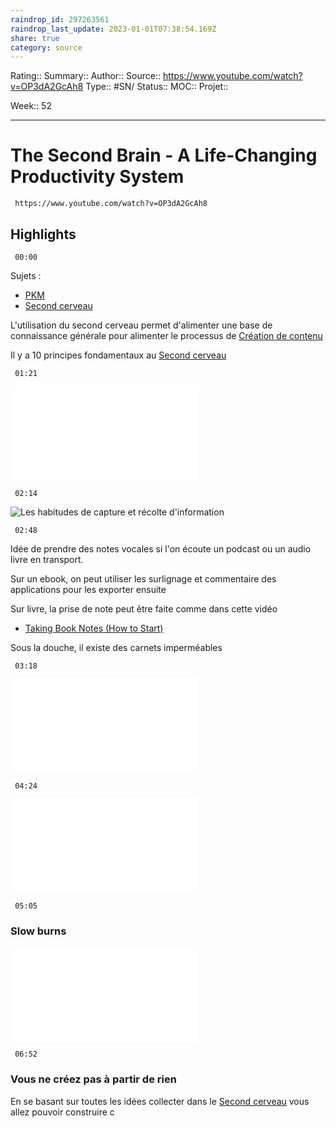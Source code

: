 ```yaml
---
raindrop_id: 297263561
raindrop_last_update: 2023-01-01T07:38:54.169Z
share: true
category: source
---
```


Rating::
Summary:: 
Author::
Source:: https://www.youtube.com/watch?v=OP3dA2GcAh8
Type:: #SN/
Status:: 
MOC::
Projet:: 

Week:: 52

***
# The Second Brain - A Life-Changing Productivity System

```timestamp-url 
 https://www.youtube.com/watch?v=OP3dA2GcAh8
 ```


## Highlights

```timestamp 
 00:00
 ```
Sujets :

- [PKM](../seeds/PKM.md)
- [Second cerveau](../seeds/Second%20cerveau.md)

L'utilisation du second cerveau permet d'alimenter une base de connaissance générale pour alimenter le processus de [Création de contenu](Cr%C3%A9ation%20de%20contenu.md)

Il y a 10 principes fondamentaux au [Second cerveau](../seeds/Second%20cerveau.md)

```timestamp 
 01:21
 ```

![S'inspirer et voler aux autres](../seeds/S'inspirer%20et%20voler%20aux%20autres.md)

```timestamp 
 02:14
 ```

![Les habitudes de capture et récolte d'information](Les%20habitudes%20de%20capture%20et%20r%C3%A9colte%20d'information)

```timestamp 
 02:48
 ```

Idée de prendre des notes vocales si l'on écoute un podcast ou un audio livre en transport.

Sur un ebook, on peut utiliser les surlignage et commentaire des applications pour les exporter ensuite

Sur livre, la prise de note peut être faite comme dans cette vidéo
- [Taking Book Notes (How to Start)](Taking%20Book%20Notes%20(How%20to%20Start))

Sous la douche, il existe des carnets imperméables

```timestamp 
 03:18
 ```

![Recycler ou réutiliser les idées](../seeds/Recycler%20ou%20r%C3%A9utiliser%20les%20id%C3%A9es.md)

```timestamp 
 04:24
 ```

![Organisation du PKM en projet plutôt qu'en sujet](../seeds/Organisation%20du%20PKM%20en%20projet%20plut%C3%B4t%20qu'en%20sujet.md)

```timestamp 
 05:05
 ```

### Slow burns

![Slow Burn](../seeds/Slow%20Burn%20&%20Heavy%20Lift.md)

```timestamp 
 06:52
 ```

### Vous ne créez pas à partir de rien

En se basant sur toutes les idées collecter dans le [Second cerveau](../seeds/Second%20cerveau.md) vous allez pouvoir construire c
